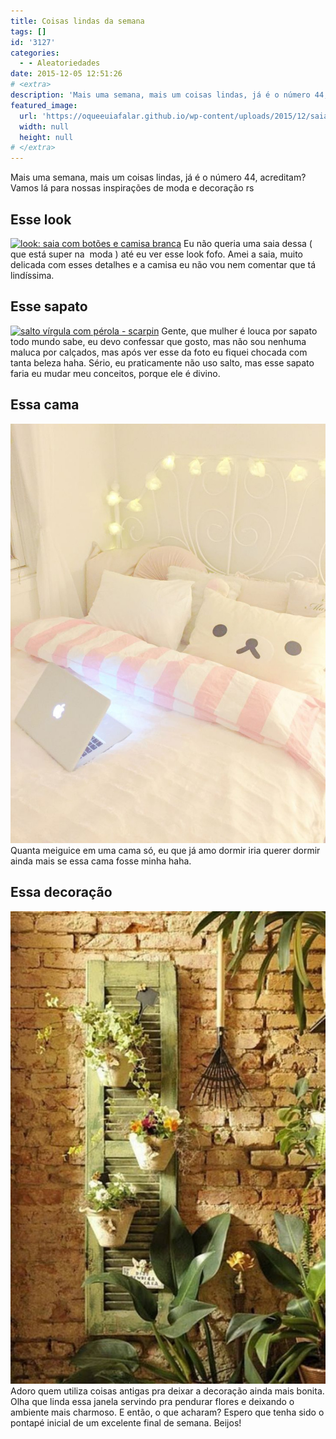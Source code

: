 ```yaml
---
title: Coisas lindas da semana
tags: []
id: '3127'
categories:
  - - Aleatoriedades
date: 2015-12-05 12:51:26
# <extra>
description: 'Mais uma semana, mais um coisas lindas, já é o número 44, acreditam? Vamos lá para nossas inspirações de moda e decoração rs Esse look Eu não queria uma saia dessa ( que está super na  moda ) até eu ver esse look fofo. Amei a saia, muito delicada com esses detalhes e a camisa eu não vou nem comentar que tá lindíssima. Esse sapato Gente, que mulher é louca por sapato todo mundo sabe, eu devo confessar que gosto, mas não sou nenhuma maluca por calçados, mas após ver esse da foto eu fiquei chocada com tanta beleza haha. Sério, eu praticamente não uso salto, mas esse sapato faria eu mudar meu conceitos, porque ele é divino. Essa cama Quanta meiguice em uma cama só, eu que já amo dormir iria querer dormir ainda mais se essa cama fosse &hellip;'
featured_image: 
  url: 'https://oqueeuiafalar.github.io/wp-content/uploads/2015/12/saia-com-botão-na-frente-e-camisa-branca-look-681x1024.jpg'
  width: null
  height: null
# </extra>
---
```


Mais uma semana, mais um coisas lindas, já é o número 44, acreditam? Vamos lá para nossas inspirações de moda e decoração rs

## Esse look

[![look: saia com botões e camisa branca ](/wp-content/uploads/2015/12/saia-com-botão-na-frente-e-camisa-branca-look-681x1024.jpg)](/wp-content/uploads/2015/12/saia-com-botão-na-frente-e-camisa-branca-look.jpg) Eu não queria uma saia dessa ( que está super na  moda ) até eu ver esse look fofo. Amei a saia, muito delicada com esses detalhes e a camisa eu não vou nem comentar que tá lindíssima.

## Esse sapato

[![salto vírgula com pérola - scarpin](/wp-content/uploads/2015/12/sapato-salto-vírgula-com-perola.jpg)](/wp-content/uploads/2015/12/sapato-salto-vírgula-com-perola.jpg) Gente, que mulher é louca por sapato todo mundo sabe, eu devo confessar que gosto, mas não sou nenhuma maluca por calçados, mas após ver esse da foto eu fiquei chocada com tanta beleza haha. Sério, eu praticamente não uso salto, mas esse sapato faria eu mudar meu conceitos, porque ele é divino.

## Essa cama

[![decoração de quarto rosa e branco ](/wp-content/uploads/2015/12/decoração-quarto-clean-com-pisca-pisca.jpg)](/wp-content/uploads/2015/12/decoração-quarto-clean-com-pisca-pisca.jpg) Quanta meiguice em uma cama só, eu que já amo dormir iria querer dormir ainda mais se essa cama fosse minha haha.

## Essa decoração

[![decoração de jardim - janela antiga](/wp-content/uploads/2015/12/janela-antiga-na-decoração-683x1024.jpg)](/wp-content/uploads/2015/12/janela-antiga-na-decoração.jpg) Adoro quem utiliza coisas antigas pra deixar a decoração ainda mais bonita. Olha que linda essa janela servindo pra pendurar flores e deixando o ambiente mais charmoso. E então, o que acharam? Espero que tenha sido o pontapé inicial de um excelente final de semana. Beijos!
